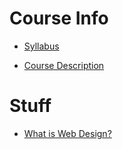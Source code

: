 # Course Info
* [Syllabus](https://worreaud000.github.io/webdesign/syllabus)

* [Course Description](https://worreaud000.github.io/webdesign/course-description)

# Stuff

* [What is Web Design?](https://worreaud000.github.io/webdesign/what-is-web-design)
